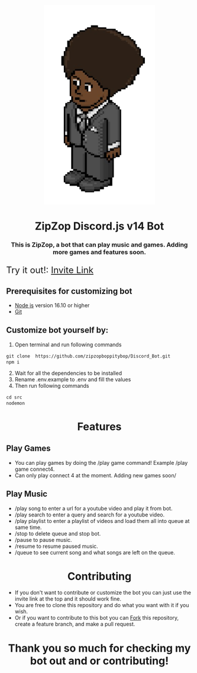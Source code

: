 <div style="text-align:center"><img alt="Bot Icon" src="./src/images/pools_closed_chibi.png" /></div>
<h1 style="text-align:center">ZipZop Discord.js v14 Bot</h1>
<h3 style="text-align:center">This is ZipZop, a bot that can play music and games. Adding more games and features soon.</h3>

<div style="font-size:1.5rem">

Try it out!: [Invite Link](https://discord.com/oauth2/authorize?client_id=1218657571779510303&scope=bot%20applications.commands)
</div>

## Prerequisites for customizing bot

- [Node js](https://nodejs.org/en/) version 16.10 or higher
- [Git](https://git-scm.com/downloads)

## Customize bot yourself by:

1. Open terminal and run following commands
```
git clone  https://github.com/zipzopboppitybop/Discord_Bot.git
npm i
```
2. Wait for all the dependencies to be installed
3. Rename .env.example to .env and fill the values
4. Then run following commands
```
cd src
nodemon
```

<h1 style="text-align:center">Features</h1>

## Play Games
- You can play games by doing the /play game command! Example /play game connect4.
- Can only play connect 4 at the moment. Adding new games soon/

## Play Music
- /play song to enter a url for a youtube video and play it from bot.
- /play search to enter a query and search for a youtube video.
- /play playlist to enter a playlist of videos and load them all into queue at same time.
- /stop to delete queue and stop bot.
- /pause to pause music.
- /resume to resume paused music.
- /queue to see current song and what songs are left on the queue.


<h1 style="text-align:center">Contributing</h1>

- If you don't want to contribute or customize the bot you can just use the invite link at the top and it should work fine.
- You are free to clone this repository and do what you want with it if you wish.
- Or if you want to contribute to this bot you can [Fork](https://github.com/zipzopboppitybop/Discord_Bot/fork) this repository, create a feature branch, and make a pull request.


<h1 style="text-align:center">Thank you so much for checking my bot out and or contributing!</h1>